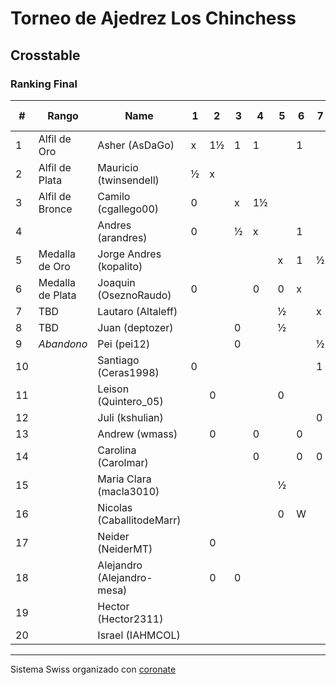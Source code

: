 # Torneo de Ajedrez Los Chinchess

## Crosstable
### Ranking Final
|  # | Rango            | Name                       | 1 |  2 | 3 |  4 | 5 | 6 | 7 | 8 | 9 | 10 | 11 | 12 | 13 | 14 | 15 | 16 | 17 | 18 | 19 | 20 | Score | Initial rating | Final rating |  +/- |
|----|------------------|----------------------------|---|----|---|----|---|---|---|---|---|----|----|----|----|----|----|----|----|----|----|----|-------|----------------|--------------|------|
|  1 | Alfil de Oro     | Asher (AsDaGo)             | x | 1½ | 1 |  1 |   | 1 |   |   |   |  1 |    |    |    |    |    |    |    |    |    |    | 5½    |           2140 |         2141 |   +1 |
|  2 | Alfil de Plata   | Mauricio (twinsendell)     | ½ |  x |   |    |   |   |   |   |   |    |  1 |    |  1 |    |    |    |  1 |  1 |    |    | 4½    |           1687 |         1785 |  +98 |
|  3 | Alfil de Bronce  | Camilo (cgallego00)        | 0 |    | x | 1½ |   |   |   | 1 | 1 |    |    |    |    |    |    |    |    |  1 |    |    | 4½    |           1907 |         1902 |   -5 |
|  4 |                  | Andres (arandres)          | 0 |    | ½ |  x |   | 1 |   |   |   |    |    |    |  1 |  1 |    |    |    |    |    |    | 3½    |           1784 |         1808 |  +24 |
|  5 | Medalla de Oro   | Jorge Andres (kopalito)    |   |    |   |    | x | 1 | ½ | ½ |   |    |  1 |    |    |    |  ½ |  1 |    |    |    |    | 4½    |           1845 |         1952 | +107 |
|  6 | Medalla de Plata | Joaquin (OseznoRaudo)      | 0 |    |   |  0 | 0 | x |   |   |   |    |    |    |  1 |  1 |    |  1 |    |    |    |    | 3     |           1552 |         1572 |  +20 |
|  7 | TBD              | Lautaro (Altaleff)         |   |    |   |    | ½ |   | x |   | ½ |  0 |    |  1 |    |  1 |    |    |    |    |    |    | 3     |           1522 |         1630 | +108 |
|  8 | TBD              | Juan (deptozer)            |   |    | 0 |    | ½ |   |   | x | ½ |    |    |    |    |    |    |  1 |    |    |  1 |    | 3     |           1683 |         1633 |  -50 |
|  9 | *Abandono*       | Pei (pei12)                |   |    | 0 |    |   |   | ½ | ½ | x |  1 |    |    |    |    |  1 |    |    |    |    |    | 3     |           2052 |         1941 | -111 |
| 10 |                  | Santiago (Ceras1998)       | 0 |    |   |    |   |   | 1 |   | 0 |  x |  ½ |  1 |    |    |    |    |    |    |    |    | 2½    |           1500 |         1774 | +274 |
| 11 |                  | Leison (Quintero_05)       |   |  0 |   |    | 0 |   |   |   |   |  ½ |  x |    |    |    |  1 |    |    |    |    |  1 | 2½    |           1689 |         1731 |  +42 |
| 12 |                  | Juli (kshulian)            |   |    |   |    |   |   | 0 |   |   |  W |    |  x |    |    |  1 |    |    |    |  1 |  ½ | 2½    |           1601 |         1602 |   +1 |
| 13 |                  | Andrew (wmass)             |   |  0 |   |  0 |   | 0 |   |   |   |    |    |    |  x |    |    |    |    |  1 |    |  1 | 2     |           1500 |         1335 | -165 |
| 14 |                  | Carolina (Carolmar)        |   |    |   |  0 |   | 0 | 0 |   |   |    |    |    |    |  x |    |    |  1 |  1 |    |    | 2     |           1500 |         1145 | -355 |
| 15 |                  | Maria Clara (macla3010)    |   |    |   |    | ½ |   |   |   | 0 |    |  0 |  W |    |    |  x |    |  1 |    |    |    | 1½    |           1629 |         1629 |   +0 |
| 16 |                  | Nicolas (CaballitodeMarr)  |   |    |   |    | 0 | W |   | W |   |    |    |    |    |    |    |  x |  ½ |    |  1 |    | 1½    |           1500 |         1581 |  +81 |
| 17 |                  | Neider (NeiderMT)          |   |  0 |   |    |   |   |   |   |   |    |    |    |    |  0 |  0 |  ½ |  x |    |    |  1 | 1½    |           1417 |         1440 |  +23 |
| 18 |                  | Alejandro (Alejandro-mesa) |   |  0 | 0 |    |   |   |   |   |   |    |    |    |  W |  0 |    |    |    |  x |  1 |    | 1     |           1505 |         1418 |  -87 |
| 19 |                  | Hector (Hector2311)        |   |    |   |    |   |   |   | 0 |   |    |    |  0 |    |    |    |  0 |    |  0 |  x |  1 | 1     |           1476 |         1353 | -123 |
| 20 |                  | Israel (IAHMCOL)           |   |    |   |    |   |   |   |   |   |    |  0 |  ½ |  0 |    |    |    |  0 |    |  0 |  x | ½     |           1387 |         1252 | -135 |

***

Sistema Swiss organizado con [coronate](https://coronate.netlify.app/)
